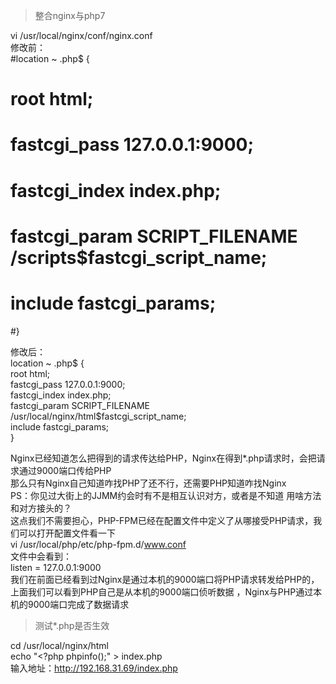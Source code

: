 >整合nginx与php7

vi /usr/local/nginx/conf/nginx.conf</br>
修改前：</br>
#location ~ \.php$ {</br>
#    root           html;</br>
#    fastcgi_pass   127.0.0.1:9000;</br>
#    fastcgi_index  index.php;</br>
#    fastcgi_param  SCRIPT_FILENAME  /scripts$fastcgi_script_name;</br>
#    include        fastcgi_params;</br>
#}</br>

修改后：</br>
location ~ \.php$ {</br>
    root           html;</br>
    fastcgi_pass   127.0.0.1:9000;</br>
    fastcgi_index  index.php;</br>
    fastcgi_param  SCRIPT_FILENAME  /usr/local/nginx/html$fastcgi_script_name;</br>
    include        fastcgi_params;</br>
}</br>

Nginx已经知道怎么把得到的请求传达给PHP，Nginx在得到*.php请求时，会把请求通过9000端口传给PHP</br>
那么只有Nginx自己知道咋找PHP了还不行，还需要PHP知道咋找Nginx</br>
PS：你见过大街上的JJMM约会时有不是相互认识对方，或者是不知道 用啥方法和对方接头的？</br>
这点我们不需要担心，PHP-FPM已经在配置文件中定义了从哪接受PHP请求，我们可以打开配置文件看一下</br>
vi /usr/local/php/etc/php-fpm.d/www.conf</br>
文件中会看到：</br>
listen = 127.0.0.1:9000</br>
我们在前面已经看到过Nginx是通过本机的9000端口将PHP请求转发给PHP的，</br>
上面我们可以看到PHP自己是从本机的9000端口侦听数据 ，Nginx与PHP通过本机的9000端口完成了数据请求</br>

>测试*.php是否生效

cd /usr/local/nginx/html</br>
echo "<?php phpinfo();" > index.php</br>
输入地址：http://192.168.31.69/index.php</br>
